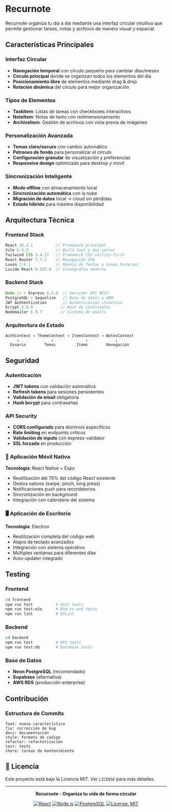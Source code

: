 # Recurnote
Recurnote organiza tu día a día mediante una interfaz circular intuitiva que permite gestionar tareas, notas y archivos de manera visual y espacial.

## Características Principales

### Interfaz Circular 
- **Navegación temporal** con círculo pequeño para cambiar días/meses
- **Círculo principal** donde se organizan todos los elementos del día
- **Posicionamiento libre** de elementos mediante drag & drop
- **Rotación dinámica** del círculo para mejor organización

### Tipos de Elementos
- **TaskItem**: Listas de tareas con checkboxes interactivos
- **NoteItem**: Notas de texto con redimensionamiento
- **ArchiveItem**: Gestión de archivos con vista previa de imágenes

### Personalización Avanzada
- **Temas claro/oscuro** con cambio automático
- **Patrones de fondo** para personalizar el círculo
- **Configuración granular** de visualización y preferencias
- **Responsive design** optimizado para desktop y móvil

### Sincronización Inteligente
- **Modo offline** con almacenamiento local
- **Sincronización automática** con la nube
- **Migración de datos** local → cloud sin pérdidas
- **Estado híbrido** para máxima disponibilidad

## Arquitectura Técnica

### Frontend Stack
```javascript
React 18.3.1          // Framework principal
Vite 6.3.5            // Build tool y dev server
Tailwind CSS 3.4.17   // Framework CSS utility-first
React Router 7.7.1    // Navegación SPA
Luxon 3.6.1           // Manejo de fechas y zonas horarias
Lucide React 0.525.0  // Iconografía moderna
```

### Backend Stack
```javascript
Node.js + Express 5.1.0  // Servidor API REST
PostgreSQL + Sequelize   // Base de datos y ORM
JWT Authentication       // Autenticación stateless
bcrypt 6.0.0            // Hash de contraseñas
Nodemailer 6.9.7        // Sistema de emails
```

### Arquitectura de Estado
```
AuthContext → ThemeContext → ItemsContext → NotesContext
     ↓              ↓              ↓            ↓
  Usuario        Temas         Items        Navegación
```

## Seguridad

### Autenticación
- **JWT tokens** con validación automática
- **Refresh tokens** para sesiones persistentes
- **Validación de email** obligatoria
- **Hash bcrypt** para contraseñas

### API Security
- **CORS configurado** para dominios específicos
- **Rate limiting** en endpoints críticos
- **Validación de inputs** con express-validator
- **SSL forzado** en producción

### 📱 Aplicación Móvil Nativa
**Tecnología**: React Native + Expo
- Reutilización del 70% del código React existente
- Gestos nativos (swipe, pinch, long press)
- Notificaciones push para recordatorios
- Sincronización en background
- Integración con calendario del sistema

### 🖥️ Aplicación de Escritorio
**Tecnología**: Electron
- Reutilización completa del código web
- Atajos de teclado avanzados
- Integración con sistema operativo
- Múltiples ventanas para diferentes días
- Auto-updater integrado

## Testing

### Frontend
```bash
cd frontend
npm run test          # Unit tests
npm run test:e2e      # End-to-end tests
npm run lint          # ESLint
```

### Backend
```bash
cd backend
npm run test          # API tests
npm run test:db       # Database tests
```

### Base de Datos
- **Neon PostgreSQL** (recomendado)
- **Supabase** (alternativa)
- **AWS RDS** (producción enterprise)

## Contribución

### Estructura de Commits
```
feat: nueva característica
fix: corrección de bug
docs: documentación
style: formato de código
refactor: refactorización
test: tests
chore: tareas de mantenimiento
```


## 📄 Licencia

Este proyecto está bajo la Licencia MIT. Ver `LICENSE` para más detalles.

---

<div align="center">

**Recurnote - Organiza tu vida de forma circular**

[![React](https://img.shields.io/badge/React-18.3.1-blue.svg)](https://reactjs.org/)
[![Node.js](https://img.shields.io/badge/Node.js-18+-green.svg)](https://nodejs.org/)
[![PostgreSQL](https://img.shields.io/badge/PostgreSQL-14+-blue.svg)](https://postgresql.org/)
[![License: MIT](https://img.shields.io/badge/License-MIT-yellow.svg)](https://opensource.org/licenses/MIT)

</div>

